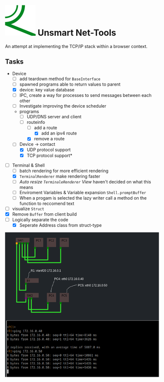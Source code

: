 #  ![](./src/assets/brand.svg) Unsmart Net-Tools

An attempt at implementing the TCP/IP stack within a browser context.

## Tasks

- Device
  - [ ] add teardown method for `BaseInterface`
  - [ ] spawned programs able to return values to parent
  - [x] device: key value database
  - [ ] IPC, create a way for processes to send messages between each other
  - [ ] Investigate improving the device scheduler
  - programs
    - [ ] UDP/DNS server and client
    - [ ] routeinfo
      - [ ] add a route
        - [x] add an ipv4 route
      - [x] remove a route
  - [ ] Device -> contact
    - [x] UDP protocol support
    - [x] TCP protocol support*
- [ ] Terminal & Shell
  - [ ] batch rendering for more efficient rendering
  - [x] `TerminalRenderer` make rendering faster
  - [ ] *Auto resize `TerminaleRenderer` View* haven't decided on what this means
  - [ ] Enviroment Variables & Variable expansion `Shell.promptBuffer`
  - [ ] When a progam is selected the lazy writer call a method on the function to reccomend text
- [ ] visualize `Struct`
- [x] Remove `Buffer` from client build
- [ ] Logically separate the code
  - [x] Seperate Address class from struct-type

![a picture of the view network-map.tsx](./src/assets/Screenshot_20240209_124926.png)

